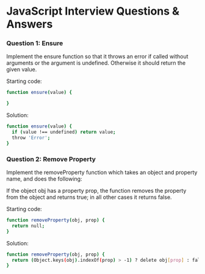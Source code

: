 # JavaScript Interview Questions & Answers

### Question 1: Ensure

Implement the ensure function so that it throws an error if called without arguments or the argument is undefined. Otherwise it should return the given value.

Starting code:

```sh
function ensure(value) {

}
```

Solution:

```sh
function ensure(value) {
  if (value !== undefined) return value;
  throw 'Error';
}
```

### Question 2: Remove Property

Implement the removeProperty function which takes an object and property name, and does the following:

If the object obj has a property prop, the function removes the property from the object and returns true; in all other cases it returns false.

Starting code:

```sh
function removeProperty(obj, prop) {
  return null;
}
```

Solution:

```sh
function removeProperty(obj, prop) {
  return (Object.keys(obj).indexOf(prop) > -1) ? delete obj[prop] : false;
}
```
